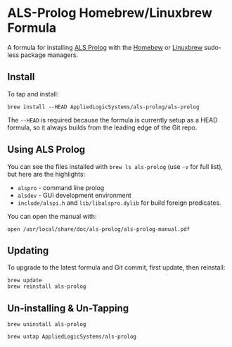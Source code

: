 # ALS-Prolog Homebrew/Linuxbrew Formula

A formula for installing [ALS Prolog](http://alsprolog.com) with the [Homebew](http://brew.sh) or [Linuxbrew](https://github.com/Linuxbrew/linuxbrew) sudo-less package managers.

## Install

To tap and install:

`brew install --HEAD AppliedLogicSystems/als-prolog/als-prolog`

The `--HEAD` is required because the formula is currently setup as a HEAD formula, so it always builds from the leading edge of the Git repo.

## Using ALS Prolog

You can see the files installed with `brew ls als-prolog` (use `-v` for full list), but here are the highlights:

- `alspro` - command line prolog
- `alsdev` - GUI development environment
- `include/alspi.h` and `lib/libalspro.dylib` for build foreign predicates.

You can open the manual with:

`open /usr/local/share/doc/als-prolog/als-prolog-manual.pdf`

## Updating

To upgrade to the latest formula and Git commit, first update, then reinstall:

```
brew update
brew reinstall als-prolog
```

## Un-installing & Un-Tapping

`brew uninstall als-prolog`

`brew untap AppliedLogicSystems/als-prolog`
